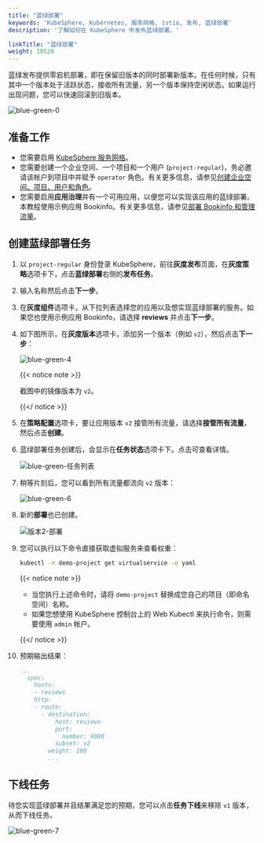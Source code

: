 ```yaml
---
title: "蓝绿部署"
keywords: 'KubeSphere, Kubernetes, 服务网格, istio, 发布, 蓝绿部署'
description: '了解如何在 KubeSphere 中发布蓝绿部署。'

linkTitle: "蓝绿部署"
weight: 10520
---
```



蓝绿发布提供零宕机部署，即在保留旧版本的同时部署新版本。在任何时候，只有其中一个版本处于活跃状态，接收所有流量，另一个版本保持空闲状态。如果运行出现问题，您可以快速回滚到旧版本。

![blue-green-0](/images/docs/zh-cn/project-user-guide/grayscale-release/blue-green-deployment/blue-green-0.PNG)


## 准备工作

- 您需要启用 [KubeSphere 服务网格](../../../pluggable-components/service-mesh/)。
- 您需要创建一个企业空间、一个项目和一个用户 (`project-regular`)，务必邀请该帐户到项目中并赋予 `operator` 角色。有关更多信息，请参见[创建企业空间、项目、用户和角色](../../../quick-start/create-workspace-and-project/)。
- 您需要启用**应用治理**并有一个可用应用，以便您可以实现该应用的蓝绿部署。本教程使用示例应用 Bookinfo。有关更多信息，请参见[部署 Bookinfo 和管理流量](../../../quick-start/deploy-bookinfo-to-k8s/)。

## 创建蓝绿部署任务

1. 以 `project-regular` 身份登录 KubeSphere，前往**灰度发布**页面，在**灰度策略**选项卡下，点击**蓝绿部署**右侧的**发布任务**。

2. 输入名称然后点击**下一步**。

3. 在**灰度组件**选项卡，从下拉列表选择您的应用以及想实现蓝绿部署的服务。如果您也使用示例应用 Bookinfo，请选择 **reviews** 并点击**下一步**。

4. 如下图所示，在**灰度版本**选项卡，添加另一个版本（例如 `v2`），然后点击**下一步**：

   ![blue-green-4](/images/docs/zh-cn/project-user-guide/grayscale-release/blue-green-deployment/blue-green-4.PNG)

   {{< notice note >}}

   截图中的镜像版本为 `v2`。

   {{</ notice >}} 

5. 在**策略配置**选项卡，要让应用版本 `v2` 接管所有流量，请选择**接管所有流量**，然后点击**创建**。

6. 蓝绿部署任务创建后，会显示在**任务状态**选项卡下。点击可查看详情。

   ![blue-green-任务列表](/images/docs/zh-cn/project-user-guide/grayscale-release/blue-green-deployment/blue-green-job-list.PNG)

7. 稍等片刻后，您可以看到所有流量都流向 `v2` 版本：

   ![blue-green-6](/images/docs/zh-cn/project-user-guide/grayscale-release/blue-green-deployment/blue-green-6.PNG)

8. 新的**部署**也已创建。

   ![版本2-部署](/images/docs/zh-cn/project-user-guide/grayscale-release/blue-green-deployment/version2-deployment.PNG)

9. 您可以执行以下命令直接获取虚拟服务来查看权重：

   ```bash
   kubectl -n demo-project get virtualservice -o yaml
   ```

   {{< notice note >}} 

   - 当您执行上述命令时，请将 `demo-project` 替换成您自己的项目（即命名空间）名称。
   - 如果您想使用 KubeSphere 控制台上的 Web Kubectl 来执行命令，则需要使用 `admin` 帐户。

   {{</ notice >}}

10. 预期输出结果：

    ```yaml
    ...
      spec:
        hosts:
        - reviews
        http:
        - route:
          - destination:
              host: reviews
              port:
                number: 9080
              subset: v2
            weight: 100
            ...
    ```

## 下线任务

待您实现蓝绿部署并且结果满足您的预期，您可以点击**任务下线**来移除 `v1` 版本，从而下线任务。

![blue-green-7](/images/docs/zh-cn/project-user-guide/grayscale-release/blue-green-deployment/blue-green-7.PNG)

